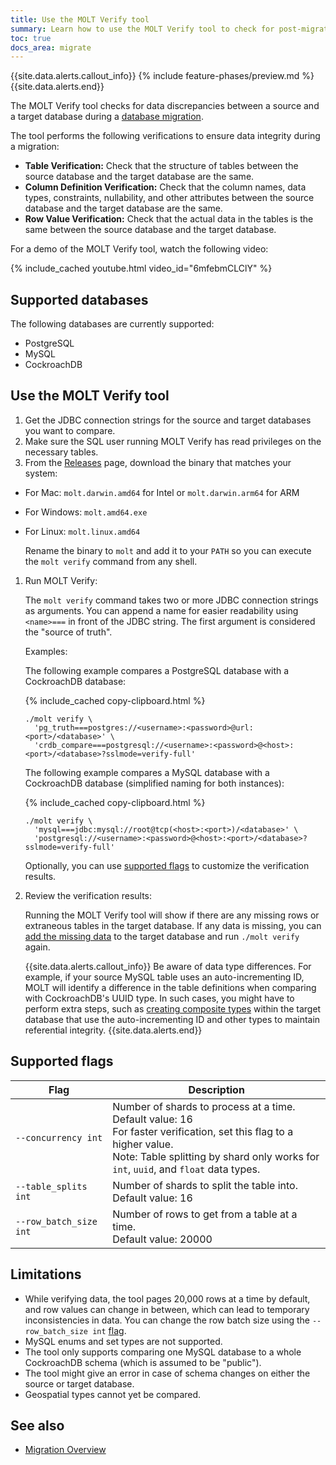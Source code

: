 ```yaml
---
title: Use the MOLT Verify tool
summary: Learn how to use the MOLT Verify tool to check for post-migration data discrepancies.
toc: true
docs_area: migrate
---
```


{{site.data.alerts.callout_info}}
{% include feature-phases/preview.md %}
{{site.data.alerts.end}}

The MOLT Verify tool checks for data discrepancies between a source and a target database during a [database migration](migration-overview.html).

The tool performs the following verifications to ensure data integrity during a migration:

- **Table Verification:** Check that the structure of tables between the source database and the target database are the same.
- **Column Definition Verification:** Check that the column names, data types, constraints, nullability, and other attributes between the source database and the target database are the same. 
- **Row Value Verification:** Check that the actual data in the tables is the same between the source database and the target database.

For a demo of the MOLT Verify tool, watch the following video:

{% include_cached youtube.html video_id="6mfebmCLClY" %}

## Supported databases

The following databases are currently supported:

- PostgreSQL
- MySQL
- CockroachDB

## Use the MOLT Verify tool

1. Get the JDBC connection strings for the source and target databases you want to compare.
1. Make sure the SQL user running MOLT Verify has read privileges on the necessary tables.
1. From the [Releases](https://github.com/cockroachdb/molt/releases/) page, download the binary that matches your system:
  - For Mac: `molt.darwin.amd64` for Intel or `molt.darwin.arm64` for ARM
  - For Windows: `molt.amd64.exe`
  - For Linux: `molt.linux.amd64`
   
    Rename the binary to `molt` and add it to your `PATH` so you can execute the `molt verify` command from any shell.
1. Run MOLT Verify: 

    The `molt verify` command takes two or more JDBC connection strings as arguments. You can append a name for easier readability using `<name>===` in front of the JDBC string. The first argument is considered the "source of truth". 
    
    Examples:

    The following example compares a PostgreSQL database with a CockroachDB database:
    
    {% include_cached copy-clipboard.html %}
    ~~~ shell
    ./molt verify \
      'pg_truth===postgres://<username>:<password>@url:<port>/<database>' \
      'crdb_compare===postgresql://<username>:<password>@<host>:<port>/<database>?sslmode=verify-full'
    ~~~

    The following example compares a MySQL database with a CockroachDB database (simplified naming for both instances):

    {% include_cached copy-clipboard.html %}
    ~~~ shell
    ./molt verify \
      'mysql===jdbc:mysql://root@tcp(<host>:<port>)/<database>' \         
      'postgresql://<username>:<password>@<host>:<port>/<database>?sslmode=verify-full'
    ~~~

    Optionally, you can use [supported flags](#supported-flags) to customize the verification results.

1. Review the verification results:

    Running the MOLT Verify tool will show if there are any missing rows or extraneous tables in the target database. If any data is missing, you can [add the missing data](insert.html) to the target database and run `./molt verify` again.

    {{site.data.alerts.callout_info}} 
    Be aware of data type differences. For example, if your source MySQL table uses an auto-incrementing ID, MOLT will identify a difference in the table definitions when comparing with CockroachDB's UUID type. In such cases, you might have to perform extra steps, such as [creating composite types](create-type.html#create-a-composite-data-type) within the target database that use the auto-incrementing ID and other types to maintain referential integrity.
    {{site.data.alerts.end}}

## Supported flags

Flag | Description
----------|------------
`--concurrency int` | Number of shards to process at a time. <br>Default value: 16 <br>For faster verification, set this flag to a higher value. <br>Note: Table splitting by shard only works for `int`, `uuid`, and `float` data types.
`--table_splits int` | Number of shards to split the table into. <br>Default value: 16
`--row_batch_size int` | Number of rows to get from a table at a time. <br>Default value: 20000

## Limitations

- While verifying data, the tool pages 20,000 rows at a time by default, and row values can change in between, which can lead to temporary inconsistencies in data. You can change the row batch size using the `--row_batch_size int` [flag](#supported-flags).
- MySQL enums and set types are not supported.
- The tool only supports comparing one MySQL database to a whole CockroachDB schema (which is assumed to be "public").
- The tool might give an error in case of schema changes on either the source or target database.
- Geospatial types cannot yet be compared.

## See also

- [Migration Overview](migration-overview.html)

